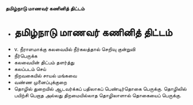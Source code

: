 **தமிழ்நாடு மாணவர் கணினித் திட்டம்**
- # தமிழ்நாடு மாணவர் கணினித் திட்டம்
- v. நீராளமாக்கு கலவையில் நீர்கலத்தால் செறிவு குன்றுவி
- நீர்பெருக்க
- கலவையின் திட்பம் தளர்த்து
- கலப்படம் செய்
- நிறவகையில் சாயல் மங்கவை
- வண்ண முனைப்புக்குறை
- தொழில் துறையில் ஆடவர்க்கப் பதிலாகப் பெண்டிர்தொகை பெருக்கு. தொழிலில் பயிற்சி பெறாத அல்லது திறமையில்லாத தொழிலாளால் தொகையைப் பெருக்கு.

